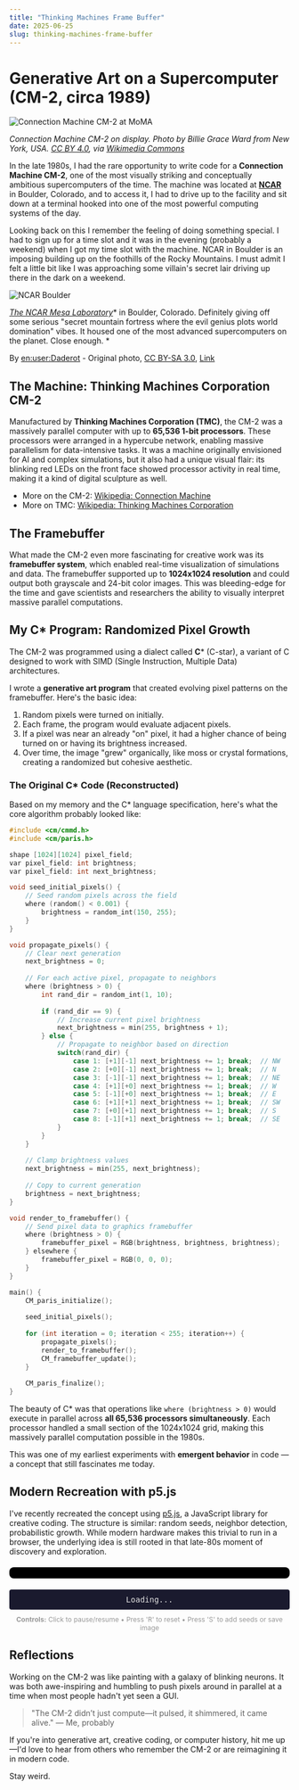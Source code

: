 ```yaml
---
title: "Thinking Machines Frame Buffer"
date: 2025-06-25
slug: thinking-machines-frame-buffer
---
```


# Generative Art on a Supercomputer (CM-2, circa 1989)

![Connection Machine CM-2 at MoMA](/assets/MoMa-CM-2.jpg)

*Connection Machine CM-2 on display. Photo by Billie Grace Ward from New York, USA. [CC BY 4.0](https://creativecommons.org/licenses/by/4.0/), via [Wikimedia Commons](https://commons.wikimedia.org/w/index.php?curid=115757772)*


In the late 1980s, I had the rare opportunity to write code for a **Connection Machine CM-2**, one of the most visually striking and conceptually ambitious supercomputers of the time. The machine was located at [**NCAR**](https://ncar.ucar.edu) in Boulder, Colorado, and to access it, I had to drive up to the facility and sit down at a terminal hooked into one of the most powerful computing systems of the day.

Looking back on this I remember the feeling of doing something special.  I had to sign up for a time slot and it was in the evening (probably a weekend) when I got my time slot with the machine.  NCAR in Boulder is an imposing building up on the foothills of the Rocky Mountains.  I must admit I felt a little bit like I was approaching some villain's secret lair driving up there in the dark on a weekend. 

![NCAR Boulder](/assets/NOAABoulder.jpg)

[*The NCAR Mesa Laboratory*](https://en.wikipedia.org/wiki/Mesa_Laboratory)* in Boulder, Colorado. Definitely giving off some serious "secret mountain fortress where the evil genius plots world domination" vibes. It housed one of the most advanced supercomputers on the planet. Close enough. *


By <a href="https://en.wikipedia.org/wiki/user:Daderot" class="extiw" title="en:user:Daderot">en:user:Daderot</a> - Original photo, <a href="http://creativecommons.org/licenses/by-sa/3.0/" title="Creative Commons Attribution-Share Alike 3.0">CC BY-SA 3.0</a>, <a href="https://commons.wikimedia.org/w/index.php?curid=628312">Link</a>



## The Machine: Thinking Machines Corporation CM-2

Manufactured by **Thinking Machines Corporation (TMC)**, the CM-2 was a massively parallel computer with up to **65,536 1-bit processors**. These processors were arranged in a hypercube network, enabling massive parallelism for data-intensive tasks. It was a machine originally envisioned for AI and complex simulations, but it also had a unique visual flair: its blinking red LEDs on the front face showed processor activity in real time, making it a kind of digital sculpture as well.

* More on the CM-2: [Wikipedia: Connection Machine](https://en.wikipedia.org/wiki/Connection_Machine)
* More on TMC: [Wikipedia: Thinking Machines Corporation](https://en.wikipedia.org/wiki/Thinking_Machines_Corporation)

## The Framebuffer

What made the CM-2 even more fascinating for creative work was its **framebuffer system**, which enabled real-time visualization of simulations and data. The framebuffer supported up to **1024x1024 resolution** and could output both grayscale and 24-bit color images. This was bleeding-edge for the time and gave scientists and researchers the ability to visually interpret massive parallel computations.

## My C\* Program: Randomized Pixel Growth

The CM-2 was programmed using a dialect called **C**\* (C-star), a variant of C designed to work with SIMD (Single Instruction, Multiple Data) architectures.

I wrote a **generative art program** that created evolving pixel patterns on the framebuffer. Here's the basic idea:

1. Random pixels were turned on initially.
2. Each frame, the program would evaluate adjacent pixels.
3. If a pixel was near an already "on" pixel, it had a higher chance of being turned on or having its brightness increased.
4. Over time, the image "grew" organically, like moss or crystal formations, creating a randomized but cohesive aesthetic.

### The Original C* Code (Reconstructed)

Based on my memory and the C* language specification, here's what the core algorithm probably looked like:

```c
#include <cm/cmmd.h>
#include <cm/paris.h>

shape [1024][1024] pixel_field;
var pixel_field: int brightness;
var pixel_field: int next_brightness;

void seed_initial_pixels() {
    // Seed random pixels across the field
    where (random() < 0.001) {
        brightness = random_int(150, 255);
    }
}

void propagate_pixels() {
    // Clear next generation
    next_brightness = 0;
    
    // For each active pixel, propagate to neighbors
    where (brightness > 0) {
        int rand_dir = random_int(1, 10);
        
        if (rand_dir == 9) {
            // Increase current pixel brightness
            next_brightness = min(255, brightness + 1);
        } else {
            // Propagate to neighbor based on direction
            switch(rand_dir) {
                case 1: [+1][-1] next_brightness += 1; break;  // NW
                case 2: [+0][-1] next_brightness += 1; break;  // N
                case 3: [-1][-1] next_brightness += 1; break;  // NE
                case 4: [+1][+0] next_brightness += 1; break;  // W
                case 5: [-1][+0] next_brightness += 1; break;  // E
                case 6: [+1][+1] next_brightness += 1; break;  // SW
                case 7: [+0][+1] next_brightness += 1; break;  // S
                case 8: [-1][+1] next_brightness += 1; break;  // SE
            }
        }
    }
    
    // Clamp brightness values
    next_brightness = min(255, next_brightness);
    
    // Copy to current generation
    brightness = next_brightness;
}

void render_to_framebuffer() {
    // Send pixel data to graphics framebuffer
    where (brightness > 0) {
        framebuffer_pixel = RGB(brightness, brightness, brightness);
    } elsewhere {
        framebuffer_pixel = RGB(0, 0, 0);
    }
}

main() {
    CM_paris_initialize();
    
    seed_initial_pixels();
    
    for (int iteration = 0; iteration < 255; iteration++) {
        propagate_pixels();
        render_to_framebuffer();
        CM_framebuffer_update();
    }
    
    CM_paris_finalize();
}
```

The beauty of C* was that operations like `where (brightness > 0)` would execute in parallel across **all 65,536 processors simultaneously**. Each processor handled a small section of the 1024x1024 grid, making this massively parallel computation possible in the 1980s.

This was one of my earliest experiments with **emergent behavior** in code — a concept that still fascinates me today.

## Modern Recreation with p5.js

I've recently recreated the concept using [p5.js](https://p5js.org/), a JavaScript library for creative coding. The structure is similar: random seeds, neighbor detection, probabilistic growth. While modern hardware makes this trivial to run in a browser, the underlying idea is still rooted in that late-80s moment of discovery and exploration.

<div id="p5-container" style="text-align: center; margin: 20px auto; padding: 10px; border-radius: 8px; overflow: hidden; background: #000; max-width: 100%; box-sizing: border-box;"></div>

<div id="status" style="text-align: center; margin: 10px auto; padding: 10px; color: #e0e0e0; font-family: monospace; font-size: 14px; background-color: #1a1a2e; border-radius: 4px; max-width: 800px;">Loading...</div>

<div style="text-align: center; margin: 10px auto; color: #999; font-size: 12px; max-width: 800px;">
  <strong>Controls:</strong> Click to pause/resume • Press 'R' to reset • Press 'S' to add seeds or save image
</div>

<script src="https://cdnjs.cloudflare.com/ajax/libs/p5.js/1.7.0/p5.min.js"></script>
<script src="/assets/tmc-sketch.js"></script>

## Reflections

Working on the CM-2 was like painting with a galaxy of blinking neurons. It was both awe-inspiring and humbling to push pixels around in parallel at a time when most people hadn't yet seen a GUI.

> "The CM-2 didn’t just compute—it pulsed, it shimmered, it came alive." — Me, probably


If you're into generative art, creative coding, or computer history, hit me up—I'd love to hear from others who remember the CM-2 or are reimagining it in modern code.

Stay weird.  

